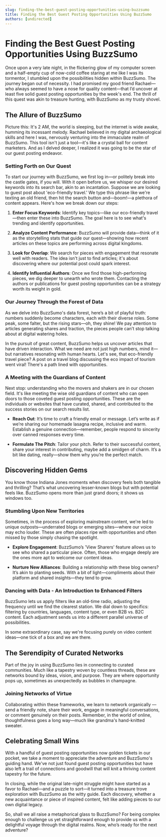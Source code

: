 ```yaml
---
slug: finding-the-best-guest-posting-opportunities-using-buzzsumo
title: Finding the Best Guest Posting Opportunities Using BuzzSumo
authors: [undirected]
---
```



# Finding the Best Guest Posting Opportunities Using BuzzSumo

Once upon a very late night, in the flickering glow of my computer screen and a half-empty cup of now-cold coffee staring at me like I was its tormentor, I stumbled upon the possibilities hidden within BuzzSumo. The journey began out of necessity. I had promised my good friend Rachael—who always seemed to have a nose for quality content—that I’d uncover at least five solid guest posting opportunities by the week's end. The thrill of this quest was akin to treasure hunting, with BuzzSumo as my trusty shovel.

## The Allure of BuzzSumo

Picture this: It's 2 AM, the world is sleeping, but the internet is wide awake, humming its incessant melody. Rachael believed in my digital archaeological skills and here I was, nervously venturing into the immaculate realm of BuzzSumo. This tool isn't just a tool—it's like a crystal ball for content marketers. And as I delved deeper, I realized it was going to be the star of our guest posting endeavor.

### Setting Forth on Our Quest

To start our journey with BuzzSumo, we first log in—or politely break into the castle gates, if you will. With it open before us, we whisper our desired keywords into its search bar, akin to an incantation. Suppose we are looking to guest post about 'eco-friendly travel.' We type this phrase like we're texting an old friend, then hit the search button and—boom!—a plethora of content appears. Here's how we break down our steps:

1. **Enter Focus Keywords**: Identify key topics—like our eco-friendly travel—then enter these into BuzzSumo. The goal here is to see what's trending and identify opportunities.
   
2. **Analyze Content Performance**: BuzzSumo will provide data—think of it as the storytelling stats that guide our quest—showing how recent articles on these topics are performing across digital kingdoms.

3. **Look for Overlap**: We search for pieces with engagement that resonate well with readers. The idea isn't just to find articles; it's about discovering where our potential post could spark interest.

4. **Identify Influential Authors**: Once we find those high-performing pieces, we dig deeper to unearth who wrote them. Contacting the authors or publications for guest posting opportunities can be a strategy worth its weight in gold.

### Our Journey Through the Forest of Data

As we delve into BuzzSumo's data forest, here’s a bit of playful truth: numbers suddenly become characters, each with their diverse roles. Some peak, some falter, but the rising stars—oh, they shine! We pay attention to articles generating shares and traction, the pieces people can’t stop talking about at digital watering holes. 

In the pursuit of great content, BuzzSumo helps us uncover articles that have driven interaction. What we need are not just high numbers, mind it—but narratives resonating with human hearts. Let's see, that eco-friendly travel piece? A post on a travel blog discussing the eco impact of tourism went viral! There's a path lined with opportunities.

### A Meeting with the Guardians of Content

Next stop: understanding who the movers and shakers are in our chosen field. It's like meeting the wise old guardians of content who can open doors to those coveted guest posting opportunities. These are the individuals or websites that have curated, shared, and contributed to the success stories on our search results list.

- **Reach Out**: It’s time to craft a friendly email or message. Let’s write as if we’re sharing our homemade lasagna recipe, inclusive and warm. Establish a genuine connection—remember, people respond to sincerity over canned responses every time.

- **Formulate The Pitch**: Tailor your pitch. Refer to their successful content, share your interest in contributing, maybe add a smidgen of charm. It’s a bit like dating, really—show them why you’re the perfect match.

## Discovering Hidden Gems

You know those Indiana Jones moments when discovery feels both tangible and thrilling? That’s what uncovering lesser-known blogs but with potential feels like. BuzzSumo opens more than just grand doors; it shows us windows too.

### Stumbling Upon New Territories

Sometimes, in the process of exploring mainstream content, we're led to unique outposts—underrated blogs or emerging sites—where our voice may echo louder. These are often places ripe with opportunities and often missed by those simply chasing the spotlight.

- **Explore Engagement**: BuzzSumo’s 'View Sharers' feature allows us to see who shared a particular piece. Often, those who engage deeply are the ones more apt to welcome our content ideas.
  
- **Nurture New Alliances**: Building a relationship with these blog owners? It’s akin to planting seeds. With a bit of light—compliments about their platform and shared insights—they tend to grow.

### Dancing with Data - An Introduction to Enhanced Filters

BuzzSumo lets us apply filters like an old-time radio, adjusting the frequency until we find the clearest station. We dial down to specifics: filtering by countries, languages, content type, or even B2B vs. B2C content. Each adjustment sends us into a different parallel universe of possibilities.

In some extraordinary case, say we're focusing purely on video content ideas—one tick of a box and we are there.

## The Serendipity of Curated Networks

Part of the joy in using BuzzSumo lies in connecting to curated communities. Much like a tapestry woven by countless threads, these are networks bound by ideas, vision, and purpose. They are where opportunity pops up, sometimes as unexpectedly as bubbles in champagne.

### Joining Networks of Virtue

Collaborating within these frameworks, we learn to network organically — send a friendly note, share their work, engage in meaningful conversations, or comment genuinely on their posts. Remember, in the world of online, thoughtfulness goes a long way—much like grandma's hand-knitted sweater.

## Celebrating Small Wins

With a handful of guest posting opportunities now golden tickets in our pocket, we take a moment to appreciate the adventure and BuzzSumo's guiding hand. We've not just found guest posting opportunities but have also left a trail of connections and goodwill that will knit a thriving content tapestry for the future.

In closing, while the original late-night struggle might have started as a favor to Rachael—and a puzzle to sort—it turned into a treasure trove exploration with BuzzSumo as the witty guide. Each discovery, whether a new acquaintance or piece of inspired content, felt like adding pieces to our own digital legacy.

So, shall we all raise a metaphorical glass to BuzzSumo? For being complex enough to challenge us yet straightforward enough to provide us with a delightful voyage through the digital realms. Now, who’s ready for the next adventure?